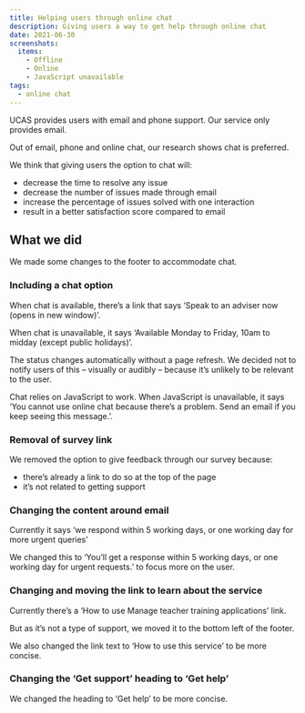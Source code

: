 ```yaml
---
title: Helping users through online chat
description: Giving users a way to get help through online chat
date: 2021-06-30
screenshots:
  items:
    - Offline
    - Online
    - JavaScript unavailable
tags:
  - online chat
---
```


UCAS provides users with email and phone support. Our service only provides email.

Out of email, phone and online chat, our research shows chat is preferred.

We think that giving users the option to chat will:

- decrease the time to resolve any issue
- decrease the number of issues made through email
- increase the percentage of issues solved with one interaction
- result in a better satisfaction score compared to email

## What we did

We made some changes to the footer to accommodate chat.

### Including a chat option

When chat is available, there’s a link that says ‘Speak to an adviser now (opens in new window)’.

When chat is unavailable, it says ‘Available Monday to Friday, 10am to midday (except public holidays)’.

The status changes automatically without a page refresh. We decided not to notify users of this – visually or audibly – because it’s unlikely to be relevant to the user.

Chat relies on JavaScript to work. When JavaScript is unavailable, it says ‘You cannot use online chat because there’s a problem. Send an email if you keep seeing this message.’.

### Removal of survey link

We removed the option to give feedback through our survey because:

- there’s already a link to do so at the top of the page
- it’s not related to getting support

### Changing the content around email

Currently it says ‘we respond within 5 working days, or one working day for more urgent queries’

We changed this to ‘You’ll get a response within 5 working days, or one working day for urgent requests.’ to focus more on the user.

### Changing and moving the link to learn about the service

Currently there’s a ‘How to use Manage teacher training applications’ link.

But as it’s not a type of support, we moved it to the bottom left of the footer.

We also changed the link text to ‘How to use this service’ to be more concise.

### Changing the ‘Get support’ heading to ‘Get help’

We changed the heading to ‘Get help’ to be more concise.
